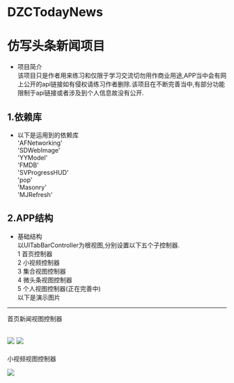 # DZCTodayNews
仿写头条新闻项目
==============
* 项目简介<br>
该项目只是作者用来练习和仅限于学习交流切勿用作商业用途,APP当中会有网上公开的api链接如有侵权请练习作者删除.该项目在不断完善当中,有部分功能限制于api链接或者涉及到个人信息故没有公开.


1.依赖库 
--------------
* 以下是运用到的依赖库<br>
  'AFNetworking'<br>
  'SDWebImage'<br>
   'YYModel'<br>
   'FMDB'<br>
   'SVProgressHUD'<br>
   'pop'<br>
   'Masonry'<br>
   'MJRefresh'<br>
   
2.APP结构
-------------
* 基础结构<br>
以UITabBarController为根视图,分别设置以下五个子控制器.<br>
1 首页控制器<br>
2 小视频控制器<br>
3 集合视图控制器<br>
4 微头条视图控制器<br>
5 个人视图控制器(正在完善中)<br>
以下是演示图片<br>
----------------
首页新闻视图控制器<br>


![](https://github.com/tomdu860765/DZCTodayNews/blob/master/DZCTodayNews/GIfs/%E9%A6%96%E9%A1%B5%E6%8E%A7%E5%88%B6%E5%99%A8.gif) ![](https://github.com/tomdu860765/DZCTodayNews/blob/master/DZCTodayNews/GIfs/%E9%A6%96%E9%A1%B5%E8%A7%86%E9%A2%91.gif)
----------------
小视频视图控制器<br>


![](https://github.com/tomdu860765/DZCTodayNews/blob/master/DZCTodayNews/GIfs/videovc.gif)
